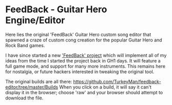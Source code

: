FeedBack - Guitar Hero Engine/Editor
====================================

Here lies the original 'FeedBack' Guitar Hero custom song editor that spawned a craze of custom cong creation for the popular Guitar Hero and Rock Band games.

I have since started a new ['FeedBack' project](https://github.com/FeedBackDevs/feedback) which will implement all of my ideas from the time I started the project back in GH1 days. It will feature a full game mode, and support for many more instruments.
This remains here for nostalgia, or future hackers interested in tweaking the original tool.

The original builds are all there: https://github.com/TurkeyMan/feedback-editor/tree/master/Builds
When you click on a build, it will say it can't display it in the browser; choose 'raw' and your browser should attempt to download the file.
